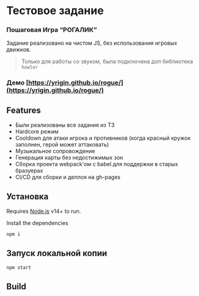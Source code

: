 # Тестовое задание

### Пошаговая Игра “РОГАЛИК”

Задание реализовано на чистом JS, без использования игровых движков.

> Только для работы со звуком, была подключена доп библиотека `howler`

### **Демо [https://yrigin.github.io/rogue/](https://yrigin.github.io/rogue/)**

## Features

- Были реализованы все задания из ТЗ
- Hardcore режим
- Cooldown для атаки игрока и противников (когда красный кружок заполнен, герой может аттаковать)
- Музыкальное сопровождение
- Генерация карты без недостижимых зон
- Сборка проекта webpack'ом с babel для поддержки в старых бразуерах
- CI/CD для сборки и деплоя на gh-pages

## Установка

Requires [Node.js](https://nodejs.org/) v14+ to run.

Install the dependencies

```sh
npm i
```

## Запуск локальной копии

```sh
npm start
```

## Build
